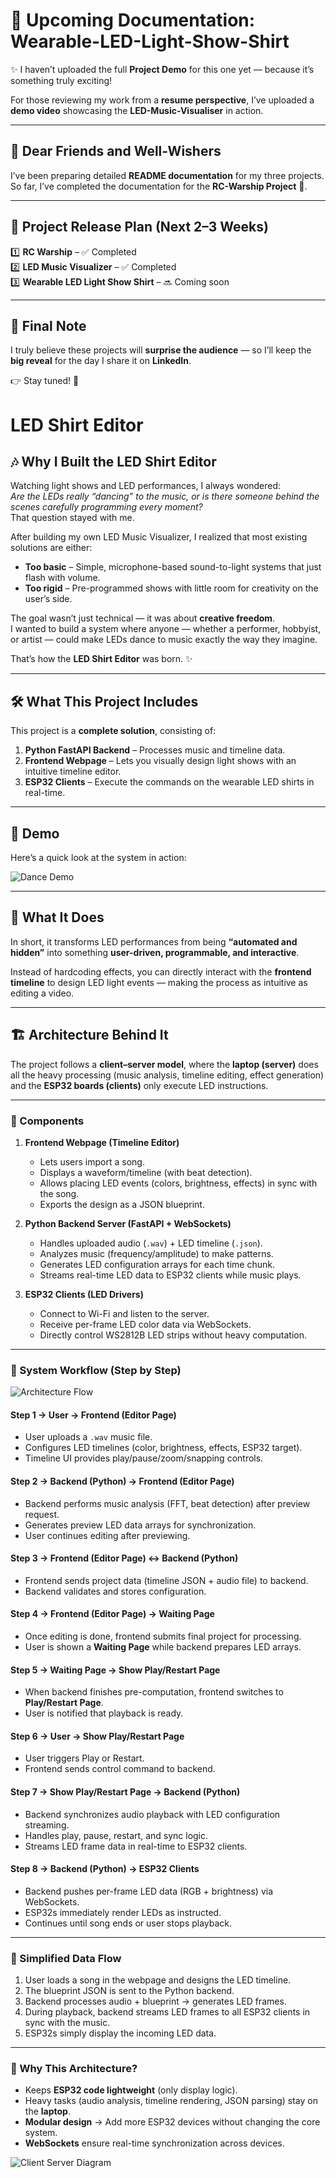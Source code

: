# 📢 Upcoming Documentation: Wearable-LED-Light-Show-Shirt

✨ I haven’t uploaded the full **Project Demo** for this one yet — because it’s something truly exciting!

For those reviewing my work from a **resume perspective**, I’ve uploaded a **demo video** showcasing the **LED-Music-Visualiser** in action.

---

## 👋 Dear Friends and Well-Wishers

I’ve been preparing detailed **README documentation** for my three projects.  
So far, I’ve completed the documentation for the **RC-Warship Project** 🚢.

---

## 📂 Project Release Plan (Next 2–3 Weeks)

1️⃣ **RC Warship** – ✅ Completed  
2️⃣ **LED Music Visualizer** – ✅ Completed  
3️⃣ **Wearable LED Light Show Shirt** –  🔜 Coming soon 

---

## 🎯 Final Note

I truly believe these projects will **surprise the audience** — so I’ll keep the **big reveal** for the day I share it on **LinkedIn**.  

👉 Stay tuned! 🚀




# LED Shirt Editor

## 🎶 Why I Built the LED Shirt Editor

Watching light shows and LED performances, I always wondered:  
*Are the LEDs really “dancing” to the music, or is there someone behind the scenes carefully programming every moment?*  
That question stayed with me.

After building my own LED Music Visualizer, I realized that most existing solutions are either:

- **Too basic** – Simple, microphone-based sound-to-light systems that just flash with volume.  
- **Too rigid** – Pre-programmed shows with little room for creativity on the user’s side.

The goal wasn’t just technical — it was about **creative freedom**.  
I wanted to build a system where anyone — whether a performer, hobbyist, or artist — could make LEDs dance to music exactly the way they imagine.

That’s how the **LED Shirt Editor** was born. ✨

---

## 🛠️ What This Project Includes

This project is a **complete solution**, consisting of:

1. **Python FastAPI Backend** – Processes music and timeline data.  
2. **Frontend Webpage** – Lets you visually design light shows with an intuitive timeline editor.  
3. **ESP32 Clients** – Execute the commands on the wearable LED shirts in real-time.  

---

## 🎥 Demo

Here’s a quick look at the system in action:

![Dance Demo](assets/LightDance.gif)

---

## 🚀 What It Does

In short, it transforms LED performances from being **“automated and hidden”** into something **user-driven, programmable, and interactive**.  

Instead of hardcoding effects, you can directly interact with the **frontend timeline** to design LED light events — making the process as intuitive as editing a video.

---

## 🏗️ Architecture Behind It

The project follows a **client–server model**, where the **laptop (server)** does all the heavy processing (music analysis, timeline editing, effect generation) and the **ESP32 boards (clients)** only execute LED instructions.

---

### 🔹 Components

1. **Frontend Webpage (Timeline Editor)**  
   - Lets users import a song.  
   - Displays a waveform/timeline (with beat detection).  
   - Allows placing LED events (colors, brightness, effects) in sync with the song.  
   - Exports the design as a JSON blueprint.  

2. **Python Backend Server (FastAPI + WebSockets)**  
   - Handles uploaded audio (`.wav`) + LED timeline (`.json`).  
   - Analyzes music (frequency/amplitude) to make patterns.  
   - Generates LED configuration arrays for each time chunk.  
   - Streams real-time LED data to ESP32 clients while music plays.  

3. **ESP32 Clients (LED Drivers)**  
   - Connect to Wi-Fi and listen to the server.  
   - Receive per-frame LED color data via WebSockets.  
   - Directly control WS2812B LED strips without heavy computation.  

---

### 🔹 System Workflow (Step by Step)


![Architecture Flow](assets/architecture.png)

#### **Step 1 → User → Frontend (Editor Page)**
- User uploads a `.wav` music file.  
- Configures LED timelines (color, brightness, effects, ESP32 target).  
- Timeline UI provides play/pause/zoom/snapping controls.  

#### **Step 2 → Backend (Python) → Frontend (Editor Page)**
- Backend performs music analysis (FFT, beat detection) after preview request.  
- Generates preview LED data arrays for synchronization.  
- User continues editing after previewing.  

#### **Step 3 → Frontend (Editor Page) ↔ Backend (Python)**
- Frontend sends project data (timeline JSON + audio file) to backend.  
- Backend validates and stores configuration.  

#### **Step 4 → Frontend (Editor Page) → Waiting Page**
- Once editing is done, frontend submits final project for processing.  
- User is shown a **Waiting Page** while backend prepares LED arrays.  

#### **Step 5 → Waiting Page → Show Play/Restart Page**
- When backend finishes pre-computation, frontend switches to **Play/Restart Page**.  
- User is notified that playback is ready.  

#### **Step 6 → User → Show Play/Restart Page**
- User triggers Play or Restart.  
- Frontend sends control command to backend.  

#### **Step 7 → Show Play/Restart Page → Backend (Python)**
- Backend synchronizes audio playback with LED configuration streaming.  
- Handles play, pause, restart, and sync logic.  
- Streams LED frame data in real-time to ESP32 clients.  

#### **Step 8 → Backend (Python) → ESP32 Clients**
- Backend pushes per-frame LED data (RGB + brightness) via WebSockets.  
- ESP32s immediately render LEDs as instructed.  
- Continues until song ends or user stops playback.  

---

### 🔹 Simplified Data Flow

1. User loads a song in the webpage and designs the LED timeline.  
2. The blueprint JSON is sent to the Python backend.  
3. Backend processes audio + blueprint → generates LED frames.  
4. During playback, backend streams LED frames to all ESP32 clients in sync with the music.  
5. ESP32s simply display the incoming LED data.  

---

### 🔹 Why This Architecture?

- Keeps **ESP32 code lightweight** (only display logic).  
- Heavy tasks (audio analysis, timeline rendering, JSON parsing) stay on the **laptop**.  
- **Modular design** → Add more ESP32 devices without changing the core system.  
- **WebSockets** ensure real-time synchronization across devices.  

![Client Server Diagram](assets/architecture2.PNG)


